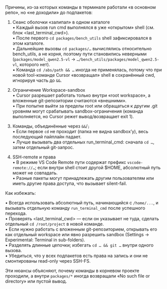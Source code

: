 Причины, из-за которых команды в терминале работали «в основном репо», но «не доходили» до подпакетов:

1. Сеанс оболочки «залипал» в одном каталоге  
   • Каждый вызов run cmd выполнялся в уже «открытом» shell (см. блок <last_terminal_cwd>).  
   • После первого `cd packages/bench_utils` shell зафиксировался в этом каталоге.  
   • Дальнейшие вызовы `cd packages/…` вычислялись относительно bench_utils, а не корня, поэтому пути становились неверными (`packages/model_qwen2.5-vl` → `…/bench_utils/packages/model_qwen2.5-vl`, которого нет).  
   • Команда `cd /abs/path && …` иногда не применялась, потому что при новой tool-команде Cursor «возвращал» shell в сохранённый cwd, игнорируя часть до `&&`.

2. Ограничение Workspace-sandbox  
   • Cursor разрешает работать только внутри «root workspace», а вложенные git-репозитории считаются «внешними».  
   • При попытке выйти за пределы root или обращаться к другим .git уровням могут срабатывать sandbox-ограничения (команда выполняется, но Cursor режет вывод/возвращает exit 1).

3. Команды, объединённые через `&&`/`;`  
   • Если первое `cd` не проходит (папка не видна sandbox’у), весь последующий пайплайн падает.  
   • Лучше вызывать два отдельных run_terminal_cmd: сначала `cd …`, затем отдельный git-запрос.

4. SSH-remote и права  
   • В режиме VS Code Remote пути содержат префикс `vscode-remote://…`; если внутри shell стоит другой $HOME, абсолютный путь может не совпадать.  
   • Разные пакеты могут принадлежать другим пользователям или иметь другие права доступа, что вызывает silent-fail.

Как избежать:

• Всегда использовать абсолютный путь, начинающийся с `/home/...`, и вызывать отдельную команду `run_terminal_cmd` после успешного перехода.  
• Проверять <last_terminal_cwd> — если он указывает не туда, сделать отдельный `cd /root/project` в новой команде.  
• Если нужно работать с вложенным git-репозиторием, открывать его как отдельный workspace или явно разрешить sandbox (Settings → Experimental: Terminal in sub-folders).  
• Разделять длинные цепочки; избегать `cd … && git …` внутри одного вызова.  
• Убедиться, что у всех подпакетов есть права на запись и они не смонтированы read-only через SSH-FS.

Эти нюансы объясняют, почему команды в корневом проекте проходили, а внутри `packages/*` иногда возвращали «No such file or directory» или пустой вывод.